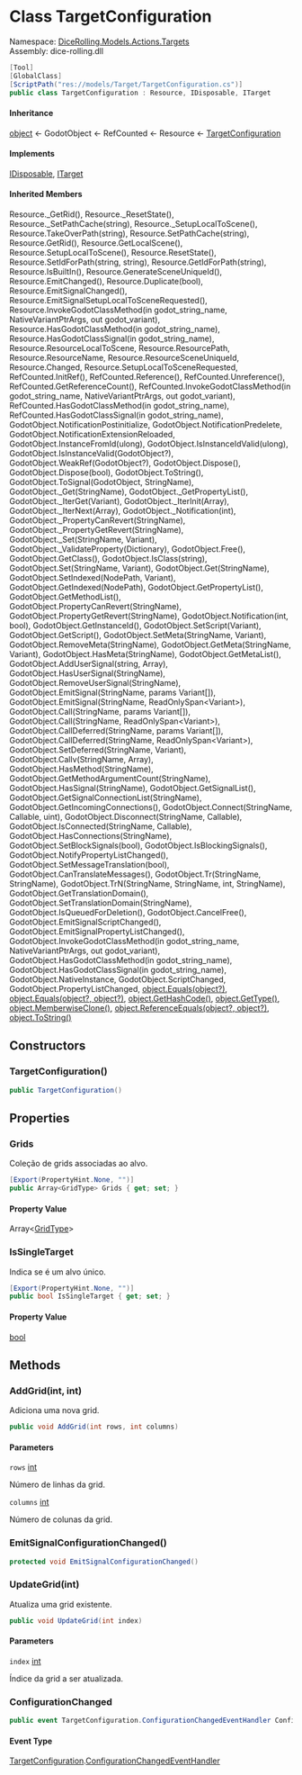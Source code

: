 # <a id="DiceRolling_Models_Actions_Targets_TargetConfiguration"></a> Class TargetConfiguration

Namespace: [DiceRolling.Models.Actions.Targets](DiceRolling.Models.Actions.Targets.md)  
Assembly: dice\-rolling.dll  

```csharp
[Tool]
[GlobalClass]
[ScriptPath("res://models/Target/TargetConfiguration.cs")]
public class TargetConfiguration : Resource, IDisposable, ITarget
```

#### Inheritance

[object](https://learn.microsoft.com/dotnet/api/system.object) ← 
GodotObject ← 
RefCounted ← 
Resource ← 
[TargetConfiguration](DiceRolling.Models.Actions.Targets.TargetConfiguration.md)

#### Implements

[IDisposable](https://learn.microsoft.com/dotnet/api/system.idisposable), 
[ITarget](DiceRolling.Interfaces.Target.ITarget.md)

#### Inherited Members

Resource.\_GetRid\(\), 
Resource.\_ResetState\(\), 
Resource.\_SetPathCache\(string\), 
Resource.\_SetupLocalToScene\(\), 
Resource.TakeOverPath\(string\), 
Resource.SetPathCache\(string\), 
Resource.GetRid\(\), 
Resource.GetLocalScene\(\), 
Resource.SetupLocalToScene\(\), 
Resource.ResetState\(\), 
Resource.SetIdForPath\(string, string\), 
Resource.GetIdForPath\(string\), 
Resource.IsBuiltIn\(\), 
Resource.GenerateSceneUniqueId\(\), 
Resource.EmitChanged\(\), 
Resource.Duplicate\(bool\), 
Resource.EmitSignalChanged\(\), 
Resource.EmitSignalSetupLocalToSceneRequested\(\), 
Resource.InvokeGodotClassMethod\(in godot\_string\_name, NativeVariantPtrArgs, out godot\_variant\), 
Resource.HasGodotClassMethod\(in godot\_string\_name\), 
Resource.HasGodotClassSignal\(in godot\_string\_name\), 
Resource.ResourceLocalToScene, 
Resource.ResourcePath, 
Resource.ResourceName, 
Resource.ResourceSceneUniqueId, 
Resource.Changed, 
Resource.SetupLocalToSceneRequested, 
RefCounted.InitRef\(\), 
RefCounted.Reference\(\), 
RefCounted.Unreference\(\), 
RefCounted.GetReferenceCount\(\), 
RefCounted.InvokeGodotClassMethod\(in godot\_string\_name, NativeVariantPtrArgs, out godot\_variant\), 
RefCounted.HasGodotClassMethod\(in godot\_string\_name\), 
RefCounted.HasGodotClassSignal\(in godot\_string\_name\), 
GodotObject.NotificationPostinitialize, 
GodotObject.NotificationPredelete, 
GodotObject.NotificationExtensionReloaded, 
GodotObject.InstanceFromId\(ulong\), 
GodotObject.IsInstanceIdValid\(ulong\), 
GodotObject.IsInstanceValid\(GodotObject?\), 
GodotObject.WeakRef\(GodotObject?\), 
GodotObject.Dispose\(\), 
GodotObject.Dispose\(bool\), 
GodotObject.ToString\(\), 
GodotObject.ToSignal\(GodotObject, StringName\), 
GodotObject.\_Get\(StringName\), 
GodotObject.\_GetPropertyList\(\), 
GodotObject.\_IterGet\(Variant\), 
GodotObject.\_IterInit\(Array\), 
GodotObject.\_IterNext\(Array\), 
GodotObject.\_Notification\(int\), 
GodotObject.\_PropertyCanRevert\(StringName\), 
GodotObject.\_PropertyGetRevert\(StringName\), 
GodotObject.\_Set\(StringName, Variant\), 
GodotObject.\_ValidateProperty\(Dictionary\), 
GodotObject.Free\(\), 
GodotObject.GetClass\(\), 
GodotObject.IsClass\(string\), 
GodotObject.Set\(StringName, Variant\), 
GodotObject.Get\(StringName\), 
GodotObject.SetIndexed\(NodePath, Variant\), 
GodotObject.GetIndexed\(NodePath\), 
GodotObject.GetPropertyList\(\), 
GodotObject.GetMethodList\(\), 
GodotObject.PropertyCanRevert\(StringName\), 
GodotObject.PropertyGetRevert\(StringName\), 
GodotObject.Notification\(int, bool\), 
GodotObject.GetInstanceId\(\), 
GodotObject.SetScript\(Variant\), 
GodotObject.GetScript\(\), 
GodotObject.SetMeta\(StringName, Variant\), 
GodotObject.RemoveMeta\(StringName\), 
GodotObject.GetMeta\(StringName, Variant\), 
GodotObject.HasMeta\(StringName\), 
GodotObject.GetMetaList\(\), 
GodotObject.AddUserSignal\(string, Array\), 
GodotObject.HasUserSignal\(StringName\), 
GodotObject.RemoveUserSignal\(StringName\), 
GodotObject.EmitSignal\(StringName, params Variant\[\]\), 
GodotObject.EmitSignal\(StringName, ReadOnlySpan<Variant\>\), 
GodotObject.Call\(StringName, params Variant\[\]\), 
GodotObject.Call\(StringName, ReadOnlySpan<Variant\>\), 
GodotObject.CallDeferred\(StringName, params Variant\[\]\), 
GodotObject.CallDeferred\(StringName, ReadOnlySpan<Variant\>\), 
GodotObject.SetDeferred\(StringName, Variant\), 
GodotObject.Callv\(StringName, Array\), 
GodotObject.HasMethod\(StringName\), 
GodotObject.GetMethodArgumentCount\(StringName\), 
GodotObject.HasSignal\(StringName\), 
GodotObject.GetSignalList\(\), 
GodotObject.GetSignalConnectionList\(StringName\), 
GodotObject.GetIncomingConnections\(\), 
GodotObject.Connect\(StringName, Callable, uint\), 
GodotObject.Disconnect\(StringName, Callable\), 
GodotObject.IsConnected\(StringName, Callable\), 
GodotObject.HasConnections\(StringName\), 
GodotObject.SetBlockSignals\(bool\), 
GodotObject.IsBlockingSignals\(\), 
GodotObject.NotifyPropertyListChanged\(\), 
GodotObject.SetMessageTranslation\(bool\), 
GodotObject.CanTranslateMessages\(\), 
GodotObject.Tr\(StringName, StringName\), 
GodotObject.TrN\(StringName, StringName, int, StringName\), 
GodotObject.GetTranslationDomain\(\), 
GodotObject.SetTranslationDomain\(StringName\), 
GodotObject.IsQueuedForDeletion\(\), 
GodotObject.CancelFree\(\), 
GodotObject.EmitSignalScriptChanged\(\), 
GodotObject.EmitSignalPropertyListChanged\(\), 
GodotObject.InvokeGodotClassMethod\(in godot\_string\_name, NativeVariantPtrArgs, out godot\_variant\), 
GodotObject.HasGodotClassMethod\(in godot\_string\_name\), 
GodotObject.HasGodotClassSignal\(in godot\_string\_name\), 
GodotObject.NativeInstance, 
GodotObject.ScriptChanged, 
GodotObject.PropertyListChanged, 
[object.Equals\(object?\)](https://learn.microsoft.com/dotnet/api/system.object.equals\#system\-object\-equals\(system\-object\)), 
[object.Equals\(object?, object?\)](https://learn.microsoft.com/dotnet/api/system.object.equals\#system\-object\-equals\(system\-object\-system\-object\)), 
[object.GetHashCode\(\)](https://learn.microsoft.com/dotnet/api/system.object.gethashcode), 
[object.GetType\(\)](https://learn.microsoft.com/dotnet/api/system.object.gettype), 
[object.MemberwiseClone\(\)](https://learn.microsoft.com/dotnet/api/system.object.memberwiseclone), 
[object.ReferenceEquals\(object?, object?\)](https://learn.microsoft.com/dotnet/api/system.object.referenceequals), 
[object.ToString\(\)](https://learn.microsoft.com/dotnet/api/system.object.tostring)

## Constructors

### <a id="DiceRolling_Models_Actions_Targets_TargetConfiguration__ctor"></a> TargetConfiguration\(\)

```csharp
public TargetConfiguration()
```

## Properties

### <a id="DiceRolling_Models_Actions_Targets_TargetConfiguration_Grids"></a> Grids

Coleção de grids associadas ao alvo.

```csharp
[Export(PropertyHint.None, "")]
public Array<GridType> Grids { get; set; }
```

#### Property Value

 Array<[GridType](DiceRolling.Models.Grids.GridType.md)\>

### <a id="DiceRolling_Models_Actions_Targets_TargetConfiguration_IsSingleTarget"></a> IsSingleTarget

Indica se é um alvo único.

```csharp
[Export(PropertyHint.None, "")]
public bool IsSingleTarget { get; set; }
```

#### Property Value

 [bool](https://learn.microsoft.com/dotnet/api/system.boolean)

## Methods

### <a id="DiceRolling_Models_Actions_Targets_TargetConfiguration_AddGrid_System_Int32_System_Int32_"></a> AddGrid\(int, int\)

Adiciona uma nova grid.

```csharp
public void AddGrid(int rows, int columns)
```

#### Parameters

`rows` [int](https://learn.microsoft.com/dotnet/api/system.int32)

Número de linhas da grid.

`columns` [int](https://learn.microsoft.com/dotnet/api/system.int32)

Número de colunas da grid.

### <a id="DiceRolling_Models_Actions_Targets_TargetConfiguration_EmitSignalConfigurationChanged"></a> EmitSignalConfigurationChanged\(\)

```csharp
protected void EmitSignalConfigurationChanged()
```

### <a id="DiceRolling_Models_Actions_Targets_TargetConfiguration_UpdateGrid_System_Int32_"></a> UpdateGrid\(int\)

Atualiza uma grid existente.

```csharp
public void UpdateGrid(int index)
```

#### Parameters

`index` [int](https://learn.microsoft.com/dotnet/api/system.int32)

Índice da grid a ser atualizada.

### <a id="DiceRolling_Models_Actions_Targets_TargetConfiguration_ConfigurationChanged"></a> ConfigurationChanged

```csharp
public event TargetConfiguration.ConfigurationChangedEventHandler ConfigurationChanged
```

#### Event Type

 [TargetConfiguration](DiceRolling.Models.Actions.Targets.TargetConfiguration.md).[ConfigurationChangedEventHandler](DiceRolling.Models.Actions.Targets.TargetConfiguration.ConfigurationChangedEventHandler.md)

